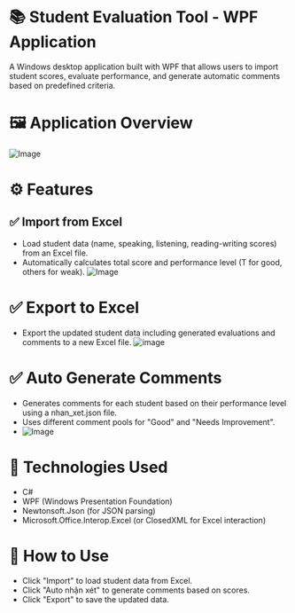 # 📚 Student Evaluation Tool - WPF Application
A Windows desktop application built with WPF that allows users to import student scores, evaluate performance, and generate automatic comments based on predefined criteria.

# 🖼️ Application Overview
![Image](https://github.com/user-attachments/assets/6b11e70b-9c63-4257-a41b-ca6bcb6949e0)

# ⚙️ Features
## ✅ Import from Excel
- Load student data (name, speaking, listening, reading-writing scores) from an Excel file.
- Automatically calculates total score and performance level (T for good, others for weak).
![Image](https://github.com/user-attachments/assets/b00014dc-7f67-4db2-828c-c155ab88a53e)

# ✅ Export to Excel
- Export the updated student data including generated evaluations and comments to a new Excel file.
![image](https://github.com/user-attachments/assets/f5e4e292-dc66-4aef-bc10-702ceeced3e4)

# ✅ Auto Generate Comments
- Generates comments for each student based on their performance level using a nhan_xet.json file.
- Uses different comment pools for "Good" and "Needs Improvement".
- ![Image](https://github.com/user-attachments/assets/a917aafc-68e2-415b-ae64-3a4bbdf31d5e)

# 🧠 Technologies Used
- C#
- WPF (Windows Presentation Foundation)
- Newtonsoft.Json (for JSON parsing)
- Microsoft.Office.Interop.Excel (or ClosedXML for Excel interaction)

# 📌 How to Use
- Click "Import" to load student data from Excel.
- Click "Auto nhận xét" to generate comments based on scores.
- Click "Export" to save the updated data.
